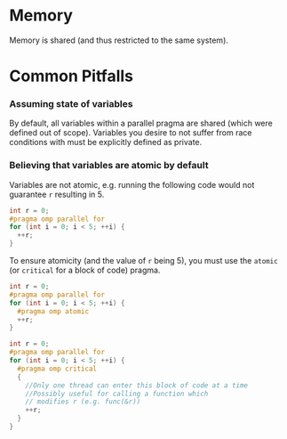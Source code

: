 # Memory
Memory is shared (and thus restricted to the same system).

# Common Pitfalls
### Assuming state of variables
By default, all variables within a parallel pragma are shared (which were defined out of scope). Variables you desire to not suffer from race conditions with must be explicitly defined as private.
### Believing that variables are atomic by default
Variables are not atomic, e.g. running the following code would not guarantee `r` resulting in 5.
```c
int r = 0;
#pragma omp parallel for
for (int i = 0; i < 5; ++i) {
  ++r;
}
```
To ensure atomicity (and the value of `r` being 5), you must use the `atomic` (or `critical` for a block of code) pragma.
```c
int r = 0;
#pragma omp parallel for
for (int i = 0; i < 5; ++i) {
  #pragma omp atomic
  ++r;
}
```
```c
int r = 0;
#pragma omp parallel for
for (int i = 0; i < 5; ++i) {
  #pragma omp critical
  {
    //Only one thread can enter this block of code at a time
    //Possibly useful for calling a function which
    // modifies r (e.g. func(&r))
    ++r;
  }
}
```
